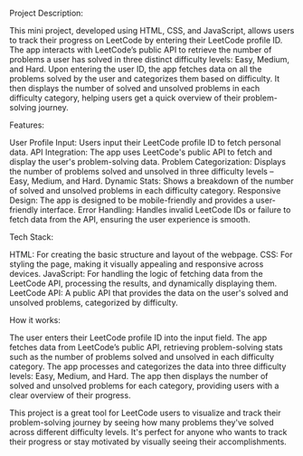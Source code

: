 Project Description:

This mini project, developed using HTML, CSS, and JavaScript, allows users to track their progress on LeetCode by entering their LeetCode profile ID. The app interacts with LeetCode’s public API to retrieve the number of problems a user has solved in three distinct difficulty levels: Easy, Medium, and Hard. Upon entering the user ID, the app fetches data on all the problems solved by the user and categorizes them based on difficulty. It then displays the number of solved and unsolved problems in each difficulty category, helping users get a quick overview of their problem-solving journey.

Features:

User Profile Input: Users input their LeetCode profile ID to fetch personal data.
API Integration: The app uses LeetCode's public API to fetch and display the user's problem-solving data.
Problem Categorization: Displays the number of problems solved and unsolved in three difficulty levels – Easy, Medium, and Hard.
Dynamic Stats: Shows a breakdown of the number of solved and unsolved problems in each difficulty category.
Responsive Design: The app is designed to be mobile-friendly and provides a user-friendly interface.
Error Handling: Handles invalid LeetCode IDs or failure to fetch data from the API, ensuring the user experience is smooth.


Tech Stack:

HTML: For creating the basic structure and layout of the webpage.
CSS: For styling the page, making it visually appealing and responsive across devices.
JavaScript: For handling the logic of fetching data from the LeetCode API, processing the results, and dynamically displaying them.
LeetCode API: A public API that provides the data on the user's solved and unsolved problems, categorized by difficulty.


How it works:

The user enters their LeetCode profile ID into the input field.
The app fetches data from LeetCode’s public API, retrieving problem-solving stats such as the number of problems solved and unsolved in each difficulty category.
The app processes and categorizes the data into three difficulty levels: Easy, Medium, and Hard.
The app then displays the number of solved and unsolved problems for each category, providing users with a clear overview of their progress.


This project is a great tool for LeetCode users to visualize and track their problem-solving journey by seeing how many problems they've solved across different difficulty levels. It's perfect for anyone who wants to track their progress or stay motivated by visually seeing their accomplishments.



